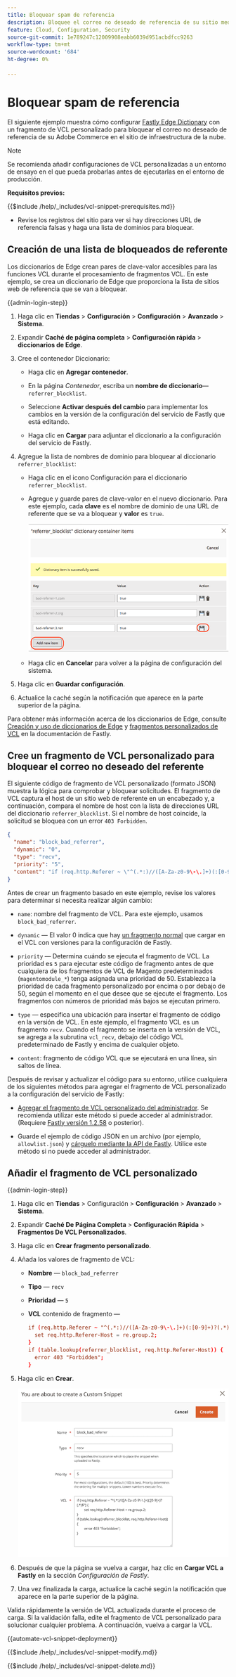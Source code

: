 ```yaml
---
title: Bloquear spam de referencia
description: Bloquee el correo no deseado de referencia de su sitio mediante el diccionario Fastly de Edge y un fragmento de VCL personalizado.
feature: Cloud, Configuration, Security
source-git-commit: 1e789247c12009908eabb6039d951acbdfcc9263
workflow-type: tm+mt
source-wordcount: '684'
ht-degree: 0%

---
```


# Bloquear spam de referencia

El siguiente ejemplo muestra cómo configurar [Fastly Edge Dictionary](https://docs.fastly.com/guides/edge-dictionaries/working-with-dictionaries-using-the-api) con un fragmento de VCL personalizado para bloquear el correo no deseado de referencia de su Adobe Commerce en el sitio de infraestructura de la nube.

>[!NOTE]
>
>Se recomienda añadir configuraciones de VCL personalizadas a un entorno de ensayo en el que pueda probarlas antes de ejecutarlas en el entorno de producción.

**Requisitos previos:**

{{$include /help/_includes/vcl-snippet-prerequisites.md}}

- Revise los registros del sitio para ver si hay direcciones URL de referencia falsas y haga una lista de dominios para bloquear.

## Creación de una lista de bloqueados de referente

Los diccionarios de Edge crean pares de clave-valor accesibles para las funciones VCL durante el procesamiento de fragmentos VCL. En este ejemplo, se crea un diccionario de Edge que proporciona la lista de sitios web de referencia que se van a bloquear.

{{admin-login-step}}

1. Haga clic en **Tiendas** > **Configuración** > **Configuración** > **Avanzado** > **Sistema**.

1. Expandir **Caché de página completa** > **Configuración rápida** > **diccionarios de Edge**.

1. Cree el contenedor Diccionario:

   - Haga clic en **Agregar contenedor**.

   - En la página *Contenedor*, escriba un **nombre de diccionario**—`referrer_blocklist`.

   - Seleccione **Activar después del cambio** para implementar los cambios en la versión de la configuración del servicio de Fastly que está editando.

   - Haga clic en **Cargar** para adjuntar el diccionario a la configuración del servicio de Fastly.

1. Agregue la lista de nombres de dominio para bloquear al diccionario `referrer_blocklist`:

   - Haga clic en el icono Configuración para el diccionario `referrer_blocklist`.

   - Agregue y guarde pares de clave-valor en el nuevo diccionario. Para este ejemplo, cada **clave** es el nombre de dominio de una URL de referente que se va a bloquear y **valor** es `true`.

     ![Agregar elementos incorrectos del diccionario de referente](../../assets/cdn/fastly-referrer-blocklist-dictionary.png)

   - Haga clic en **Cancelar** para volver a la página de configuración del sistema.

1. Haga clic en **Guardar configuración**.

1. Actualice la caché según la notificación que aparece en la parte superior de la página.

Para obtener más información acerca de los diccionarios de Edge, consulte [Creación y uso de diccionarios de Edge](https://docs.fastly.com/guides/edge-dictionaries/working-with-dictionaries-using-the-api) y [fragmentos personalizados de VCL](https://docs.fastly.com/guides/edge-dictionaries/working-with-dictionaries-using-the-api#custom-vcl-examples) en la documentación de Fastly.

## Cree un fragmento de VCL personalizado para bloquear el correo no deseado del referente

El siguiente código de fragmento de VCL personalizado (formato JSON) muestra la lógica para comprobar y bloquear solicitudes. El fragmento de VCL captura el host de un sitio web de referente en un encabezado y, a continuación, compara el nombre de host con la lista de direcciones URL del diccionario `referrer_blocklist`. Si el nombre de host coincide, la solicitud se bloquea con un error `403 Forbidden`.

```json
{
  "name": "block_bad_referrer",
  "dynamic": "0",
  "type": "recv",
  "priority": "5",
  "content": "if (req.http.Referer ~ \"^(.*:)//([A-Za-z0-9\-\.]+)(:[0-9]+)?(.*)$\") {set req.http.Referer-Host = re.group.2;}if (table.lookup(referrer_blocklist, req.http.Referer-Host)) {error 403 \"Forbidden\";}"
}
```

Antes de crear un fragmento basado en este ejemplo, revise los valores para determinar si necesita realizar algún cambio:

- `name`: nombre del fragmento de VCL. Para este ejemplo, usamos `block_bad_referrer`.

- `dynamic` — El valor 0 indica que hay [un fragmento normal](https://docs.fastly.com/en/guides/using-regular-vcl-snippets) que cargar en el VCL con versiones para la configuración de Fastly.

- `priority` — Determina cuándo se ejecuta el fragmento de VCL. La prioridad es `5` para ejecutar este código de fragmento antes de que cualquiera de los fragmentos de VCL de Magento predeterminados (`magentomodule_*`) tenga asignada una prioridad de 50. Establezca la prioridad de cada fragmento personalizado por encima o por debajo de 50, según el momento en el que desee que se ejecute el fragmento. Los fragmentos con números de prioridad más bajos se ejecutan primero.

- `type` — especifica una ubicación para insertar el fragmento de código en la versión de VCL. En este ejemplo, el fragmento VCL es un fragmento `recv`. Cuando el fragmento se inserta en la versión de VCL, se agrega a la subrutina `vcl_recv`, debajo del código VCL predeterminado de Fastly y encima de cualquier objeto.

- `content`: fragmento de código VCL que se ejecutará en una línea, sin saltos de línea.

Después de revisar y actualizar el código para su entorno, utilice cualquiera de los siguientes métodos para agregar el fragmento de VCL personalizado a la configuración del servicio de Fastly:

- [Agregar el fragmento de VCL personalizado del administrador](#add-the-custom-vcl-snippet). Se recomienda utilizar este método si puede acceder al administrador. (Requiere [Fastly versión 1.2.58](fastly-configuration.md#upgrade) o posterior).

- Guarde el ejemplo de código JSON en un archivo (por ejemplo, `allowlist.json`) y [cárguelo mediante la API de Fastly](fastly-vcl-custom-snippets.md#manage-custom-vcl-snippets-using-the-api). Utilice este método si no puede acceder al administrador.

## Añadir el fragmento de VCL personalizado

{{admin-login-step}}

1. Haga clic en **Tiendas** > Configuración > **Configuración** > **Avanzado** > **Sistema**.

1. Expandir **Caché De Página Completa** > **Configuración Rápida** > **Fragmentos De VCL Personalizados**.

1. Haga clic en **Crear fragmento personalizado**.

1. Añada los valores de fragmento de VCL:

   - **Nombre** — `block_bad_referrer`

   - **Tipo** — `recv`

   - **Prioridad** — `5`

   - **VCL** contenido de fragmento —

     ```conf
     if (req.http.Referer ~ "^(.*:)//([A-Za-z0-9\-\.]+)(:[0-9]+)?(.*)$") {
       set req.http.Referer-Host = re.group.2;  
     }
     if (table.lookup(referrer_blocklist, req.http.Referer-Host)) {
       error 403 "Forbidden";
     }
     ```

1. Haga clic en **Crear**.

   ![Crear fragmento VCL de bloque de referente personalizado](/help/assets/cdn/fastly-create-referrer-block-snippet.png)

1. Después de que la página se vuelva a cargar, haz clic en **Cargar VCL a Fastly** en la sección *Configuración de Fastly*.

1. Una vez finalizada la carga, actualice la caché según la notificación que aparece en la parte superior de la página.

Valida rápidamente la versión de VCL actualizada durante el proceso de carga. Si la validación falla, edite el fragmento de VCL personalizado para solucionar cualquier problema. A continuación, vuelva a cargar la VCL.

{{automate-vcl-snippet-deployment}}

{{$include /help/_includes/vcl-snippet-modify.md}}

{{$include /help/_includes/vcl-snippet-delete.md}}
